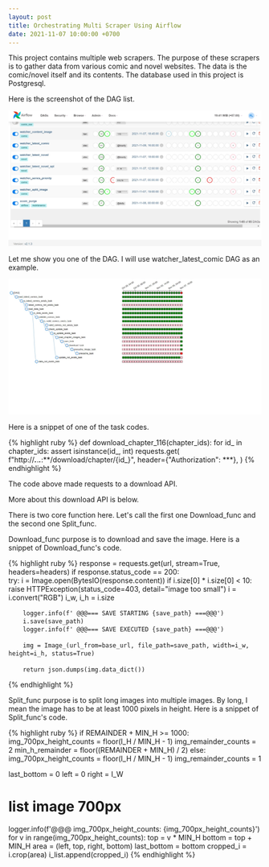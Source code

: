 ```yaml
---
layout: post
title: Orchestrating Multi Scraper Using Airflow
date: 2021-11-07 10:00:00 +0700
---
```

This project contains multiple web scrapers.
The purpose of these scrapers is to gather data from various comic and novel websites.
The data is the comic/novel itself and its contents.
The database used in this project is Postgresql.

Here is the screenshot of the DAG list.

![DAG list](/assets/img/dag-list.jpg)

Let me show you one of the DAG.
I will use watcher_latest_comic DAG as an example.

![DAG list](/assets/img/watcher_latest_comic-tree.jpg)

Here is a snippet of one of the task codes.

{% highlight ruby %}
def download_chapter_116(chapter_ids):
    for id_ in chapter_ids:
        assert isinstance(id_, int)
        requests.get(
            f"http://***.***.***.***:**/download/chapter/{id_}",
            header={"Authorization": ***},
        )
{% endhighlight %}

The code above made requests to a download API.

More about this download API is below.

There is two core function here.
Let's call the first one Download_func and the second one Split_func.

Download_func purpose is to download and save the image.
Here is a snippet of Download_func's code.

{% highlight ruby %}
response = requests.get(url, stream=True, headers=headers)
if response.status_code == 200:            
    try:
        i = Image.open(BytesIO(response.content))
        if i.size[0] * i.size[0] < 10:
            raise HTTPException(status_code=403, detail="image too small")
        i = i.convert("RGB")
        i_w, i_h = i.size

        logger.info(f' @@@=== SAVE STARTING {save_path} ===@@@')
        i.save(save_path)
        logger.info(f' @@@=== SAVE EXECUTED {save_path} ===@@@')

        img = Image_(url_from=base_url, file_path=save_path, width=i_w, height=i_h, status=True)

        return json.dumps(img.data_dict())
{% endhighlight %}

Split_func purpose is to split long images into multiple images. By long, I mean the image has to be at least 1000 pixels in height.
Here is a snippet of Split_func's code.

{% highlight ruby %}
if REMAINDER + MIN_H >= 1000:
    img_700px_height_counts = floor(I_H / MIN_H - 1)
    img_remainder_counts = 2
    min_h_remainder = floor((REMAINDER + MIN_H) / 2)
else:
    img_700px_height_counts = floor(I_H / MIN_H - 1)
    img_remainder_counts = 1

last_bottom = 0
left = 0
right = I_W

# list image 700px
logger.info(f'@@@ img_700px_height_counts: {img_700px_height_counts}')
for v in range(img_700px_height_counts):
    top = v * MIN_H
    bottom = top + MIN_H
    area = (left, top, right, bottom)
    last_bottom = bottom
    cropped_i = i.crop(area)
    i_list.append(cropped_i)
{% endhighlight %}